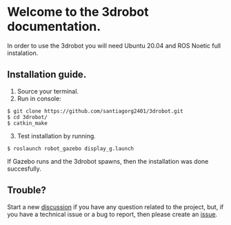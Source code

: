 # Welcome to the 3drobot documentation.
In order to use the 3drobot you will need Ubuntu 20.04 and ROS Noetic full instalation.

## Installation guide.
1. Source your terminal.
2. Run in console:
```console
$ git clone https://github.com/santiagorg2401/3drobot.git
$ cd 3drobot/
$ catkin_make
```
3. Test installation by running.
```console
$ roslaunch robot_gazebo display_g.launch
```

If Gazebo runs and the 3drobot spawns, then the installation was done succesfully.

## Trouble?
Start a new [discussion](https://github.com/santiagorg2401/3drobot/discussions) if you have any question related to the project, but, if you have a technical issue or a bug to report, then please create an [issue](https://github.com/santiagorg2401/3drobot/issues).